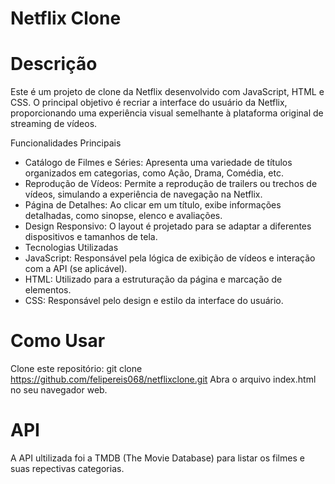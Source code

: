 # Netflix Clone

# Descrição
Este é um projeto de clone da Netflix desenvolvido com JavaScript, HTML e CSS. O principal objetivo é recriar a interface do usuário da Netflix, proporcionando uma experiência visual semelhante à plataforma original de streaming de vídeos.

Funcionalidades Principais
- Catálogo de Filmes e Séries: Apresenta uma variedade de títulos organizados em categorias, como Ação, Drama, Comédia, etc.
- Reprodução de Vídeos: Permite a reprodução de trailers ou trechos de vídeos, simulando a experiência de navegação na Netflix.
- Página de Detalhes: Ao clicar em um título, exibe informações detalhadas, como sinopse, elenco e avaliações.
- Design Responsivo: O layout é projetado para se adaptar a diferentes dispositivos e tamanhos de tela.
- Tecnologias Utilizadas
- JavaScript: Responsável pela lógica de exibição de vídeos e interação com a API (se aplicável).
- HTML: Utilizado para a estruturação da página e marcação de elementos.
- CSS: Responsável pelo design e estilo da interface do usuário.

# Como Usar
Clone este repositório: git clone https://github.com/felipereis068/netflixclone.git
Abra o arquivo index.html no seu navegador web.

# API 
A API ultilizada foi a TMDB (The Movie Database) para listar os filmes e suas repectivas categorias.
